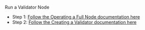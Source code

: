 Run a Validator Node

- Step 1: [Follow the Operating a Full Node documentation here](https://github.com/onomyprotocol/validator/blob/main/testnet/docs/full.md)
- Step 2: [Follow the Creating a Validator documentation here](https://github.com/onomyprotocol/validator/blob/main/testnet/docs/validator.md)

